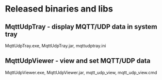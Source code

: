 # Released binaries and libs

## MqttUdpTray - display MQTT/UDP data in system tray

MqttUdpTray.exe, MqttUdpTray.jar, mqttudptray.ini

## MqttUdpViewer - view and set MQTT/UDP data

MqttUdpViewer.exe, MqttUdpViewer.jar, mqtt_udp_view, mqtt_udp_view.cmd

